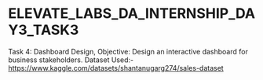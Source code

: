 # ELEVATE_LABS_DA_INTERNSHIP_DAY3_TASK3
Task 4: Dashboard Design, Objective: Design an interactive dashboard for business stakeholders.
Dataset Used:- https://www.kaggle.com/datasets/shantanugarg274/sales-dataset
